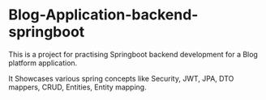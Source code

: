 # Blog-Application-backend-springboot
This is a project for practising Springboot backend development for a Blog platform application.

It Showcases various spring concepts like Security, JWT, JPA, DTO mappers, CRUD, Entities, Entity mapping.
